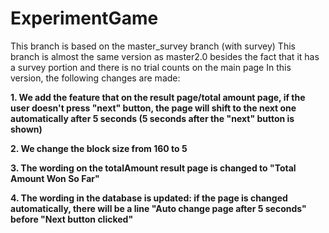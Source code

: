 # ExperimentGame
This branch is based on the master_survey branch (with survey)
This branch is almost the same version as master2.0 besides the fact that it has a survey portion and there is no trial counts on the main page
In this version, the following changes are made:

**1. We add the feature that on the result page/total amount page, if the user doesn't press "next" button, the page will shift to the next one automatically after 5 seconds (5 seconds after the "next" button is shown)**

**2. We change the block size from 160 to 5**

**3. The wording on the totalAmount result page is changed to "Total Amount Won So Far"**

**4. The wording in the database is updated: if the page is changed automatically, there will be a line "Auto change page after 5 seconds" before "Next button clicked"**